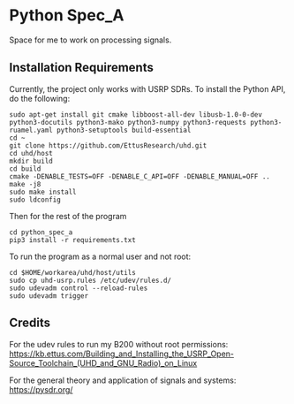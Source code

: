 # Python Spec_A
Space for me to work on processing signals. 

## Installation Requirements

Currently, the project only works with USRP SDRs. To install the Python API, do the following:
````
sudo apt-get install git cmake libboost-all-dev libusb-1.0-0-dev python3-docutils python3-mako python3-numpy python3-requests python3-ruamel.yaml python3-setuptools build-essential
cd ~
git clone https://github.com/EttusResearch/uhd.git
cd uhd/host
mkdir build
cd build
cmake -DENABLE_TESTS=OFF -DENABLE_C_API=OFF -DENABLE_MANUAL=OFF ..
make -j8
sudo make install
sudo ldconfig
````

Then for the rest of the program
````
cd python_spec_a
pip3 install -r requirements.txt
````

To run the program as a normal user and not root:
````
cd $HOME/workarea/uhd/host/utils
sudo cp uhd-usrp.rules /etc/udev/rules.d/
sudo udevadm control --reload-rules
sudo udevadm trigger
````

## Credits
For the udev rules to run my B200 without root permissions:
https://kb.ettus.com/Building_and_Installing_the_USRP_Open-Source_Toolchain_(UHD_and_GNU_Radio)_on_Linux

For the general theory and application of signals and systems:
https://pysdr.org/
